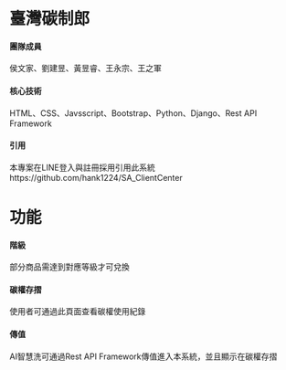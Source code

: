 # 臺灣碳制郎
<h4>團隊成員</h4>
侯文家、劉建昱、黃昱睿、王永宗、王之軍
<h4>核心技術</h4>
HTML、CSS、Javsscript、Bootstrap、Python、Django、Rest API Framework
<h4>引用</h4>
本專案在LINE登入與註冊採用引用此系統<br>
https://github.com/hank1224/SA_ClientCenter

# 功能
<h4>階級</h4>
<p>部分商品需達到對應等級才可兌換</p>

<h4>碳權存摺</h4>
<p>使用者可通過此頁面查看碳權使用紀錄</p>

<h4>傳值</h4>
<p>AI智慧洗可通過Rest API Framework傳值進入本系統，並且顯示在碳權存摺</p>
